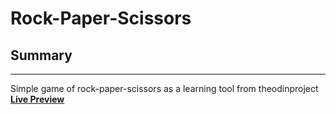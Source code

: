 # Rock-Paper-Scissors
## Summary
---
Simple game of rock-paper-scissors as a learning tool from theodinproject
**[Live Preview](https://dim-27.github.io/rock-paper-scissors/)**